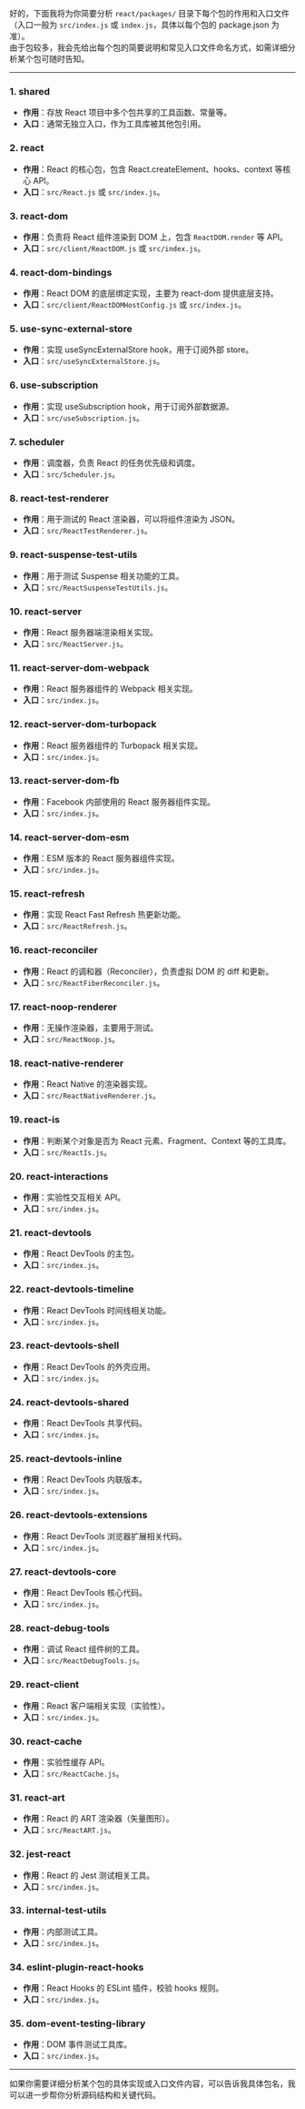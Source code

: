 好的，下面我将为你简要分析 `react/packages/` 目录下每个包的作用和入口文件（入口一般为 `src/index.js` 或 `index.js`，具体以每个包的 package.json 为准）。  
由于包较多，我会先给出每个包的简要说明和常见入口文件命名方式，如需详细分析某个包可随时告知。

---

### 1. shared
- **作用**：存放 React 项目中多个包共享的工具函数、常量等。
- **入口**：通常无独立入口，作为工具库被其他包引用。

### 2. react
- **作用**：React 的核心包，包含 React.createElement、hooks、context 等核心 API。
- **入口**：`src/React.js` 或 `src/index.js`。

### 3. react-dom
- **作用**：负责将 React 组件渲染到 DOM 上，包含 `ReactDOM.render` 等 API。
- **入口**：`src/client/ReactDOM.js` 或 `src/index.js`。

### 4. react-dom-bindings
- **作用**：React DOM 的底层绑定实现，主要为 react-dom 提供底层支持。
- **入口**：`src/client/ReactDOMHostConfig.js` 或 `src/index.js`。

### 5. use-sync-external-store
- **作用**：实现 useSyncExternalStore hook，用于订阅外部 store。
- **入口**：`src/useSyncExternalStore.js`。

### 6. use-subscription
- **作用**：实现 useSubscription hook，用于订阅外部数据源。
- **入口**：`src/useSubscription.js`。

### 7. scheduler
- **作用**：调度器，负责 React 的任务优先级和调度。
- **入口**：`src/Scheduler.js`。

### 8. react-test-renderer
- **作用**：用于测试的 React 渲染器，可以将组件渲染为 JSON。
- **入口**：`src/ReactTestRenderer.js`。

### 9. react-suspense-test-utils
- **作用**：用于测试 Suspense 相关功能的工具。
- **入口**：`src/ReactSuspenseTestUtils.js`。

### 10. react-server
- **作用**：React 服务器端渲染相关实现。
- **入口**：`src/ReactServer.js`。

### 11. react-server-dom-webpack
- **作用**：React 服务器组件的 Webpack 相关实现。
- **入口**：`src/index.js`。

### 12. react-server-dom-turbopack
- **作用**：React 服务器组件的 Turbopack 相关实现。
- **入口**：`src/index.js`。

### 13. react-server-dom-fb
- **作用**：Facebook 内部使用的 React 服务器组件实现。
- **入口**：`src/index.js`。

### 14. react-server-dom-esm
- **作用**：ESM 版本的 React 服务器组件实现。
- **入口**：`src/index.js`。

### 15. react-refresh
- **作用**：实现 React Fast Refresh 热更新功能。
- **入口**：`src/ReactRefresh.js`。

### 16. react-reconciler
- **作用**：React 的调和器（Reconciler），负责虚拟 DOM 的 diff 和更新。
- **入口**：`src/ReactFiberReconciler.js`。

### 17. react-noop-renderer
- **作用**：无操作渲染器，主要用于测试。
- **入口**：`src/ReactNoop.js`。

### 18. react-native-renderer
- **作用**：React Native 的渲染器实现。
- **入口**：`src/ReactNativeRenderer.js`。

### 19. react-is
- **作用**：判断某个对象是否为 React 元素、Fragment、Context 等的工具库。
- **入口**：`src/ReactIs.js`。

### 20. react-interactions
- **作用**：实验性交互相关 API。
- **入口**：`src/index.js`。

### 21. react-devtools
- **作用**：React DevTools 的主包。
- **入口**：`src/index.js`。

### 22. react-devtools-timeline
- **作用**：React DevTools 时间线相关功能。
- **入口**：`src/index.js`。

### 23. react-devtools-shell
- **作用**：React DevTools 的外壳应用。
- **入口**：`src/index.js`。

### 24. react-devtools-shared
- **作用**：React DevTools 共享代码。
- **入口**：`src/index.js`。

### 25. react-devtools-inline
- **作用**：React DevTools 内联版本。
- **入口**：`src/index.js`。

### 26. react-devtools-extensions
- **作用**：React DevTools 浏览器扩展相关代码。
- **入口**：`src/index.js`。

### 27. react-devtools-core
- **作用**：React DevTools 核心代码。
- **入口**：`src/index.js`。

### 28. react-debug-tools
- **作用**：调试 React 组件树的工具。
- **入口**：`src/ReactDebugTools.js`。

### 29. react-client
- **作用**：React 客户端相关实现（实验性）。
- **入口**：`src/index.js`。

### 30. react-cache
- **作用**：实验性缓存 API。
- **入口**：`src/ReactCache.js`。

### 31. react-art
- **作用**：React 的 ART 渲染器（矢量图形）。
- **入口**：`src/ReactART.js`。

### 32. jest-react
- **作用**：React 的 Jest 测试相关工具。
- **入口**：`src/index.js`。

### 33. internal-test-utils
- **作用**：内部测试工具。
- **入口**：`src/index.js`。

### 34. eslint-plugin-react-hooks
- **作用**：React Hooks 的 ESLint 插件，校验 hooks 规则。
- **入口**：`src/index.js`。

### 35. dom-event-testing-library
- **作用**：DOM 事件测试工具库。
- **入口**：`src/index.js`。

---

如果你需要详细分析某个包的具体实现或入口文件内容，可以告诉我具体包名，我可以进一步帮你分析源码结构和关键代码。
